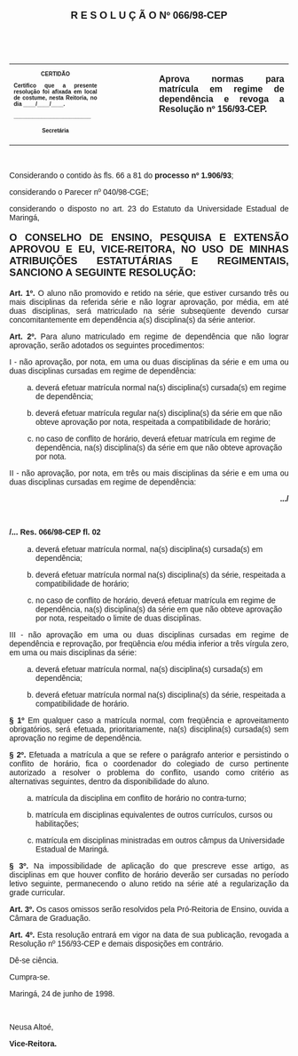 <BODY>

<B><FONT FACE="Arial" SIZE=4><P ALIGN="CENTER">R E S O L U &Ccedil; &Atilde; O  Nº  066/98-CEP</P>
</B></FONT><FONT FACE="Arial"><P ALIGN="JUSTIFY"></P>
<P ALIGN="JUSTIFY">&nbsp;</P>
<P ALIGN="JUSTIFY">&nbsp;</P></FONT>
<TABLE CELLSPACING=0 BORDER=0 CELLPADDING=7 WIDTH=596>
<TR><TD WIDTH="33%" VALIGN="TOP">
<B><FONT FACE="Arial" SIZE=1><P ALIGN="CENTER">CERTID&Atilde;O</P>
<P ALIGN="JUSTIFY">   Certifico que a presente resolu&ccedil;&atilde;o foi afixada em local de costume, nesta Reitoria, no dia ____/____/____.</P>
<P ALIGN="JUSTIFY"></P>
<P ALIGN="JUSTIFY">_________________________</P>
<P ALIGN="CENTER">Secret&aacute;ria</B></FONT></TD>
<TD WIDTH="19%" VALIGN="TOP">&nbsp;</TD>
<TD WIDTH="48%" VALIGN="TOP">
<B><FONT FACE="Arial"><P ALIGN="JUSTIFY">Aprova normas para matr&iacute;cula em regime de depend&ecirc;ncia e revoga a Resolu&ccedil;&atilde;o nº 156/93-CEP.</B></FONT></TD>
</TR>
</TABLE>

<FONT FACE="Arial"><P ALIGN="JUSTIFY"></P>
<P ALIGN="JUSTIFY">&nbsp;</P>
<P ALIGN="JUSTIFY">&#9;Considerando o contido &agrave;s fls. 66 a 81 do <B>processo nº 1.906/93</B>;</P>
<P ALIGN="JUSTIFY">&#9;considerando o Parecer nº 040/98-CGE;</P>
<P ALIGN="JUSTIFY">&#9;considerando o disposto no art. 23 do Estatuto da Universidade Estadual de Maring&aacute;,</P>
<P ALIGN="JUSTIFY"></P>
</FONT><B><FONT FACE="Arial" SIZE=4><P ALIGN="JUSTIFY">O CONSELHO DE ENSINO, PESQUISA E EXTENS&Atilde;O APROVOU E EU, VICE-REITORA, NO USO DE MINHAS ATRIBUI&Ccedil;&Otilde;ES ESTATUT&Aacute;RIAS E REGIMENTAIS, SANCIONO A SEGUINTE RESOLU&Ccedil;&Atilde;O:</P>
</B></FONT><FONT FACE="Arial"><P ALIGN="JUSTIFY"></P>
<P ALIGN="JUSTIFY">&#9;<B>Art. 1º.</B> O aluno n&atilde;o promovido e retido na s&eacute;rie, que estiver cursando tr&ecirc;s ou mais disciplinas da referida s&eacute;rie e n&atilde;o lograr aprova&ccedil;&atilde;o, por m&eacute;dia, em at&eacute; duas disciplinas, ser&aacute; matriculado na s&eacute;rie subseq&uuml;ente devendo cursar concomitantemente em depend&ecirc;ncia a(s) disciplina(s) da s&eacute;rie anterior.</P>
<P ALIGN="JUSTIFY">&#9;<B>Art. 2º.</B> Para aluno matriculado em regime de depend&ecirc;ncia que n&atilde;o lograr aprova&ccedil;&atilde;o, ser&atilde;o adotados os seguintes procedimentos:</P>
<P ALIGN="JUSTIFY">&#9;I - n&atilde;o aprova&ccedil;&atilde;o, por nota, em uma ou duas disciplinas da s&eacute;rie e em uma ou duas disciplinas cursadas em regime de depend&ecirc;ncia:</P>
<OL TYPE="a">

<OL TYPE="a">

<P ALIGN="JUSTIFY"><LI>dever&aacute; efetuar matr&iacute;cula normal na(s) disciplina(s) cursada(s) em regime de depend&ecirc;ncia;</LI></P>
<P ALIGN="JUSTIFY"><LI>dever&aacute; efetuar matr&iacute;cula regular na(s) disciplina(s) da s&eacute;rie em que n&atilde;o obteve aprova&ccedil;&atilde;o por nota, respeitada a compatibilidade de hor&aacute;rio;</LI></P>
<P ALIGN="JUSTIFY"><LI>no caso de conflito de hor&aacute;rio, dever&aacute; efetuar matr&iacute;cula em regime de depend&ecirc;ncia, na(s) disciplina(s) da s&eacute;rie em que n&atilde;o obteve aprova&ccedil;&atilde;o por nota.</LI></P></OL>
</OL>

<P ALIGN="JUSTIFY">&#9;II - n&atilde;o aprova&ccedil;&atilde;o, por nota, em tr&ecirc;s ou mais disciplinas da s&eacute;rie e em uma ou duas disciplinas cursadas em regime de depend&ecirc;ncia:</P>
<P ALIGN="JUSTIFY"></P>
<B><P ALIGN="RIGHT">.../</P>
</B><P ALIGN="JUSTIFY"></P>
<P ALIGN="JUSTIFY">&nbsp;</P>
<B><P ALIGN="JUSTIFY">/... Res. 066/98-CEP                                                                                             fl. 02</P>
</B></FONT><FONT FACE="Arial" SIZE=1><P ALIGN="JUSTIFY"></P>
<OL TYPE="a">

<OL TYPE="a">

</FONT><FONT FACE="Arial"><P ALIGN="JUSTIFY"><LI>dever&aacute; efetuar matr&iacute;cula normal, na(s) disciplina(s) cursada(s) em depend&ecirc;ncia;</LI></P>
<P ALIGN="JUSTIFY"><LI>dever&aacute; efetuar matr&iacute;cula normal na(s) disciplina(s) da s&eacute;rie, respeitada a compatibilidade de hor&aacute;rio;</LI></P>
<P ALIGN="JUSTIFY"><LI>no caso de conflito de hor&aacute;rio, dever&aacute; efetuar matr&iacute;cula em regime de depend&ecirc;ncia, na(s) disciplina(s) da s&eacute;rie em que n&atilde;o obteve aprova&ccedil;&atilde;o por nota, respeitado o limite de duas disciplinas.</LI></P></OL>
</OL>

<P ALIGN="JUSTIFY">&#9;III - n&atilde;o aprova&ccedil;&atilde;o em uma ou duas disciplinas cursadas em regime de depend&ecirc;ncia e reprova&ccedil;&atilde;o, por freq&uuml;&ecirc;ncia e/ou m&eacute;dia inferior a tr&ecirc;s v&iacute;rgula zero, em uma ou mais disciplinas da s&eacute;rie:</P>
<OL TYPE="a">

<OL TYPE="a">

<P ALIGN="JUSTIFY"><LI>dever&aacute; efetuar matr&iacute;cula normal, na(s) disciplina(s) cursada(s) em depend&ecirc;ncia;</LI></P>
<P ALIGN="JUSTIFY"><LI>dever&aacute; efetuar matr&iacute;cula normal na(s) disciplina(s) da s&eacute;rie, respeitada a compatibilidade de hor&aacute;rio.</LI></P></OL>
</OL>

<P ALIGN="JUSTIFY">&#9;<B>§ 1º</B> Em qualquer caso a matr&iacute;cula normal, com freq&uuml;&ecirc;ncia e aproveitamento obrigat&oacute;rios, ser&aacute; efetuada, prioritariamente, na(s) disciplina(s) cursada(s) sem aprova&ccedil;&atilde;o no regime de depend&ecirc;ncia.</P>
<P ALIGN="JUSTIFY">&#9;<B>§ 2º.</B> Efetuada a matr&iacute;cula a que se refere o par&aacute;grafo anterior e persistindo o conflito de hor&aacute;rio, fica o coordenador do colegiado de curso pertinente autorizado a resolver o problema do conflito, usando como crit&eacute;rio as alternativas seguintes, dentro da disponibilidade do aluno.</P>
<OL TYPE="a">

<OL TYPE="a">

<P ALIGN="JUSTIFY"><LI>matr&iacute;cula da disciplina em conflito de hor&aacute;rio no contra-turno;</LI></P>
<P ALIGN="JUSTIFY"><LI>matr&iacute;cula em disciplinas equivalentes de outros curr&iacute;culos, cursos ou habilita&ccedil;&otilde;es;</LI></P>
<P ALIGN="JUSTIFY"><LI>matr&iacute;cula em disciplinas ministradas em outros c&acirc;mpus da Universidade Estadual de Maring&aacute;.</LI></P></OL>
</OL>

<P ALIGN="JUSTIFY">&#9;<B>§ 3º.</B> Na impossibilidade de aplica&ccedil;&atilde;o do que prescreve esse artigo, as disciplinas em que houver conflito de hor&aacute;rio dever&atilde;o ser cursadas no per&iacute;odo letivo seguinte, permanecendo o aluno retido na s&eacute;rie at&eacute; a regulariza&ccedil;&atilde;o da grade curricular.</P>
<P ALIGN="JUSTIFY">&#9;<B>Art. 3º.</B> Os casos omissos ser&atilde;o resolvidos pela Pr&oacute;-Reitoria de Ensino, ouvida a C&acirc;mara de Gradua&ccedil;&atilde;o.</P>
<P ALIGN="JUSTIFY">&#9;<B>Art. 4º.</B> Esta resolu&ccedil;&atilde;o entrar&aacute; em vigor na data de sua publica&ccedil;&atilde;o, revogada a Resolu&ccedil;&atilde;o nº 156/93-CEP e demais disposi&ccedil;&otilde;es em contr&aacute;rio.</P>
<P ALIGN="JUSTIFY">&#9;D&ecirc;-se ci&ecirc;ncia.</P>
<P ALIGN="JUSTIFY">&#9;Cumpra-se.</P>
<P>Maring&aacute;, 24 de junho de 1998.</P>
<P ALIGN="JUSTIFY"></P>
<P ALIGN="JUSTIFY">&nbsp;</P>
<P ALIGN="JUSTIFY">Neusa Alto&eacute;,</P>
<B><P ALIGN="JUSTIFY">Vice-Reitora.</P></B></FONT></BODY>
